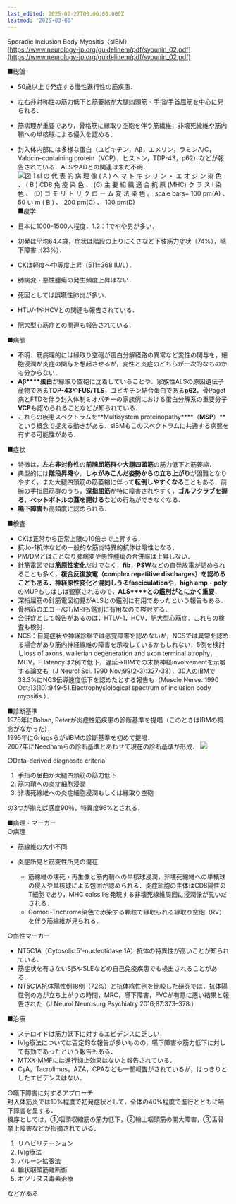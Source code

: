 ```yaml
---
last_edited: 2025-02-27T00:00:00.000Z
lastmod: '2025-03-06'
---
```





Sporadic Inclusion Body Myositis（sIBM）  
[https://www.neurology-jp.org/guidelinem/pdf/syounin_02.pdf](https://www.neurology-jp.org/guidelinem/pdf/syounin_02.pdf)
 
■総論

- 50歳以上で発症する慢性進行性の筋疾患．
- 左右非対称性の筋力低下と筋萎縮が大腿四頭筋・手指/手首屈筋を中心に見られる．
- 筋病理が重要であり，骨格筋に縁取り空砲を伴う筋繊維，非壊死線維や筋内鞘への単核球による侵入を認める．
- 封入体内部には多様な蛋白（ユビキチン，Aβ，エメリン，ラミンA/C，Valocin-containing protein（VCP），ヒストン，TDP-43，p62）などが報告されている．ALSやADとの関連は未だ不明．
 ![図 1 sl の 代 表 的 病 理 像 ( A ) へ マ ト キ シ リ ン ・ エ オ ジ ン 染 色 、 ( B ) CD8 免 疫 染 色 、 (C) 主 要 組 織 適 合 抗 原 (MHC) ク ラ ス I 染 色 、 (D) ゴ モ リ ト リ ク ロ ー ム 変 法 染 色 。 scale bars= 100 pm(A) 、 50 い m ( B ) 、 200 pm(C) 、 100 pm(D) ](Exported%20image%2020240803190034-0.png)   
■疫学

- 日本に1000-1500人程度．1.2：1でやや男が多い．
- 初発は平均64.4歳，症状は階段の上りにくさなど下肢筋力症状（74%），嚥下障害（23%）．
- CKは軽度～中等度上昇（511±368 IU/L）．
- 肺病変・悪性腫瘍の発生頻度上昇はない．
- 死因としては誤嚥性肺炎が多い．
- HTLV-1やHCVとの関連も報告されている．
- 肥大型心筋症との関連も報告されている．
 
■病態

- 不明．筋病理的には縁取り空砲が蛋白分解経路の異常など変性の関与を，細胞浸潤が炎症の関与を想起させるが，変性と炎症のどちらが一次的なものかも分からない．
- **Aβ****蛋白**が縁取り空砲に沈着していることや．家族性ALSの原因遺伝子産物である**TDP-43**や**FUS/TLS**，ユビキチン結合蛋白である**p62**，骨Paget病とFTDを伴う封入体制ミオパチーの家族例における蛋白分解系の重要分子**VCP**も認められることなどが知られている．
- これらの疾患スペクトラムを**Multisystem proteinopathy****（****MSP****）**という概念で捉える動きがある．sIBMもこのスペクトラムに共通する病態を有する可能性がある．
 
■症状

- 特徴は，**左右非対称性**の**前腕屈筋群**や**大腿四頭筋**の筋力低下と筋萎縮．
- 典型的には**階段昇降**や，**しゃがみこんだ姿勢からの立ち上がり**が困難となりやすく，また大腿四頭筋の筋萎縮に伴って**転倒しやすくなる**こともある．前腕の手指屈筋群のうち，**深指屈筋**が特に障害されやすく，**ゴルフクラブを握る**，**ペットボトルの蓋を開ける**などの行為ができなくなる．
- **嚥下障害**も高頻度に認められる．
 
■検査

- CKは正常から正常上限の10倍まで上昇する．
- 抗Jo-1抗体などの一般的な筋炎特異的抗体は陰性となる．
- PM/DMとはことなり肺病変や悪性腫瘍の合併率は上昇しない．
- 針筋電図では**筋原性変化**だけでなく，**fib**，**PSW**などの自発放電が認められることも多く，**複合反復放電（****complex repetitive discharges****）**を認めることもある．神経原性変化と混同しうる**fasciculation**や，**high amp**・**poly**のMUPもしばしば観察されるので，**ALS****との鑑別がとにかく重要**．
- 深指屈筋の針筋電図初見がALSとの鑑別に有用であったという報告もある．
- 骨格筋のエコー/CT/MRIも鑑別に有用なので検討する．
- 合併症として報告があるのは，HTLV-1，HCV，肥大型心筋症．これらの検査も検討．
- NCS：自覚症状や神経診察では感覚障害を認めないが，NCSでは異常を認める場合があり筋内神経線維の障害を示唆しているかもしれない．5例を検討しloss of axons, wallerian degeneration and axon terminal atrophy，MCV，F latencyは2例で低下，遅延→IBMでの末梢神経involvementを示唆する論文も（J Neurol Sci. 1990 Nov;99(2-3):327-38）．30人のIBMで33.3%にNCS伝導速度低下を認めたとする報告も（Muscle Nerve. 1990 Oct;13(10):949-51.Electrophysiological spectrum of inclusion body myositis.）．
   

■診断基準  
1975年にBohan, Peterが炎症性筋疾患の診断基準を提唱（このときはIBMの概念がなかった）．  
1995年にGriggsらがsIBMの診断基準を初めて提唱．  
2007年にNeedhamらの診断基準とあわせて現在の診断基準が形成．
 ![ ](Exported%20image%2020240803190034-1.png)  

○Data-derived diagnositc criteria

1. 手指の屈曲か大腿四頭筋の筋力低下
2. 筋内鞘への炎症細胞浸潤
3. 非壊死線維への炎症細胞浸潤もしくは縁取り空砲

の3つが揃えば感度90％，特異度96%とされる．
 
■病理・マーカー  
○病理

- 筋線維の大小不同
- 炎症所見と筋変性所見の混在
    
    - 筋線維の壊死・再生像と筋内鞘への単核球浸潤，非壊死線維への単核球の侵入や単核球による包囲が認められる．炎症細胞の主体はCD8陽性のT細胞であり，MHC calss Iを発現する非壊死線維周囲に浸潤像が見いだされる．
    - Gomori-Trichrome染色で赤染する顆粒で縁取られる縁取り空砲（RV）を伴う筋線維が見られる．

○血性マーカー

- NT5C1A（Cytosolic 5'-nucleotidase 1A）抗体の特異性が高いことが知られている．
- 筋症状を有さないSjSやSLEなどの自己免疫疾患でも検出されることがある．
- NT5C1A抗体陽性例18例（72%）と抗体陰性例を比較した研究では，抗体陽性例の方が立ち上がりの時間，MRC，嚥下障害，FVCが有意に悪い結果と報告された（J Neurol Neurosurg Psychiatry 2016;87:373–378.）
 
■治療

- ステロイドは筋力低下に対するエビデンスに乏しい．
- IVIg療法については否定的な報告が多いものの，嚥下障害や筋力低下に対して有効であったという報告もある．
- MTXやMMFには進行抑止効果はないと報告されている．
- CyA，Tacrolimus，AZA，CPAなども一部報告がされているが，はっきりとしたエビデンスはない．
 
○嚥下障害に対するアプローチ  
封入体筋炎では10%程度で初発症状として，全体の40%程度で進行とともに嚥下障害を呈する．  
機序としては，①咽頭収縮筋の筋力低下，②輪上咽頭筋の開大障害，③舌骨挙上障害などが指摘されている．
 
1. リハビリテーション
2. IVIg療法
3. バルーン拡張法
4. 輪状咽頭筋離断術
5. ボツリヌス毒素治療

などがある

